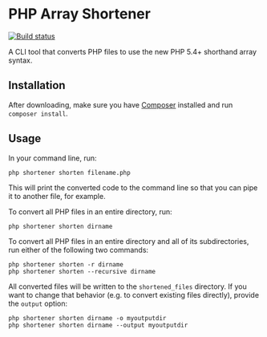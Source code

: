 PHP Array Shortener
===================

[![Build status](https://secure.travis-ci.org/franzliedke/php-array-shortener.png)](https://travis-ci.org/franzliedke/php-array-shortener)

A CLI tool that converts PHP files to use the new PHP 5.4+ shorthand array syntax.


Installation
------------

After downloading, make sure you have [Composer](http://getcomposer.org) installed and run `composer install`.


Usage
-----

In your command line, run:

    php shortener shorten filename.php

This will print the converted code to the command line so that you can pipe it to another file, for example.

To convert all PHP files in an entire directory, run:

    php shortener shorten dirname

To convert all PHP files in an entire directory and all of its subdirectories, run either of the following two commands:

    php shortener shorten -r dirname
    php shortener shorten --recursive dirname

All converted files will be written to the `shortened_files` directory. If you want to change that behavior (e.g. to convert existing files directly), provide the `output` option:

    php shortener shorten dirname -o myoutputdir
    php shortener shorten dirname --output myoutputdir
